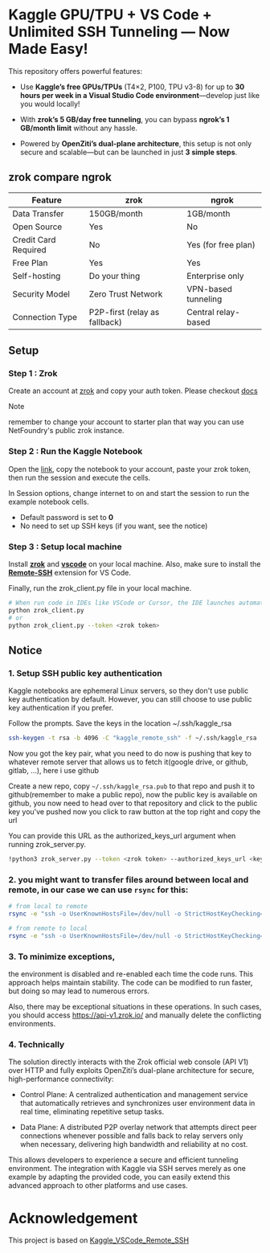 # Kaggle GPU/TPU + VS Code + Unlimited SSH Tunneling — Now Made Easy!
This repository offers powerful features:

- Use **Kaggle’s free GPUs/TPUs** (T4×2, P100, TPU v3-8) for up to **30 hours per week in a Visual Studio Code environment**—develop just like you would locally!

- With **zrok’s 5 GB/day free tunneling**, you can bypass **ngrok’s 1 GB/month limit** without any hassle.

- Powered by **OpenZiti’s dual-plane architecture**, this setup is not only secure and scalable—but can be launched in just **3 simple steps**.






## zrok compare ngrok

| Feature                | zrok          | ngrok               |
| ---------------------- | ------------- | ------------------- |
| Data Transfer       | 150GB/month | 1GB/month           |
| Open Source        | Yes           | No                  |
| Credit Card Required | No          | Yes (for free plan) |
| Free Plan              | Yes           | Yes                 |
| Self-hosting           | Do your thing | Enterprise only     |
| Security Model         | Zero Trust Network | VPN-based tunneling |
| Connection Type	| P2P-first (relay as fallback) | Central relay-based |




## Setup

### Step 1 : Zrok 
Create an account at [zrok](https://zrok.io) and copy your auth token. Please checkout [docs](https://docs.zrok.io/docs/getting-started/#enabling-your-zrok-environment)

> [!NOTE]
>
> remember to change your account to starter plan that way you can use NetFoundry's public zrok instance.

### Step 2 : Run the Kaggle Notebook

Open the [link](https://www.kaggle.com/code/kayak0/kaggle-zrok), copy the notebook to your account, paste your zrok token, then run the session and execute the cells.

In Session options, change internet to on and start the session to run the example notebook cells.

- Default password is set to **0**
- No need to set up SSH keys (if you want, see the notice)

### Step 3 : Setup local machine

Install [**zrok**](https://docs.zrok.io/docs/guides/install/) and [**vscode**](https://code.visualstudio.com/download) on your local machine. Also, make sure to install the [**Remote-SSH**](https://marketplace.visualstudio.com/items?itemName=ms-vscode-remote.remote-ssh) extension for VS Code.

Finally, run the zrok_client.py file in your local machine.

```bash
# When run code in IDEs like VSCode or Cursor, the IDE launches automatically and then closes immediately. Run it in the CLI instead.
python zrok_client.py
# or 
python zrok_client.py --token <zrok token>
```

## Notice
### 1. Setup SSH public key authentication

Kaggle notebooks are ephemeral Linux servers, so they don't use public key authentication by default.
However, you can still choose to use public key authentication if you prefer.

Follow the prompts. Save the keys in the location ~/.ssh/kaggle_rsa


```sh
ssh-keygen -t rsa -b 4096 -C "kaggle_remote_ssh" -f ~/.ssh/kaggle_rsa
```


Now you got the key pair, what you need to do now is pushing that key to whatever remote server that allows us to fetch it(google drive, or github, gitlab, ...), here i use github

Create a new repo, copy `~/.ssh/kaggle_rsa.pub` to that repo and push it to github(remember to make a public repo), now the public key is available on github, you now need to head over to that repository and click to the public key you've pushed now you click to raw button at the top right and copy the url

You can provide this URL as the authorized_keys_url argument when running zrok_server.py.

```sh
!python3 zrok_server.py --token <zrok token> --authorized_keys_url <key url>
```


### 2. you might want to transfer files around between local and remote, in our case we can use `rsync` for this:

```bash
# from local to remote
rsync -e "ssh -o UserKnownHostsFile=/dev/null -o StrictHostKeyChecking=no -i ~/.ssh/kaggle_rsa -p 9191" <path_to_the_local_file> root@127.0.0.1:/kaggle/working
```

```bash
# from remote to local
rsync -e "ssh -o UserKnownHostsFile=/dev/null -o StrictHostKeyChecking=no -i ~/.ssh/kaggle_rsa -p 9191" root@127.0.0.1:<path_to_the_remote_file> <destination_path_in_local>
```

### 3. To minimize exceptions, 
the environment is disabled and re-enabled each time the code runs. This approach helps maintain stability. The code can be modified to run faster, but doing so may lead to numerous errors. 

Also, there may be exceptional situations in these operations. In such cases, you should access https://api-v1.zrok.io/ and manually delete the conflicting environments.

### 4. Technically

The solution directly interacts with the Zrok official web console (API V1) over HTTP and fully exploits OpenZiti’s dual-plane architecture for secure, high-performance connectivity:

- Control Plane: A centralized authentication and management service that automatically retrieves and synchronizes user environment data in real time, eliminating repetitive setup tasks.

- Data Plane: A distributed P2P overlay network that attempts direct peer connections whenever possible and falls back to relay servers only when necessary, delivering high bandwidth and reliability at no cost.

This allows developers to experience a secure and efficient tunneling environment. The integration with Kaggle via SSH serves merely as one example by adapting the provided code, you can easily extend this advanced approach to other platforms and use cases.





# Acknowledgement
This project is based on [Kaggle_VSCode_Remote_SSH](https://github.com/buidai123/Kaggle_VSCode_Remote_SSH/tree/feat/zrok-integration)

